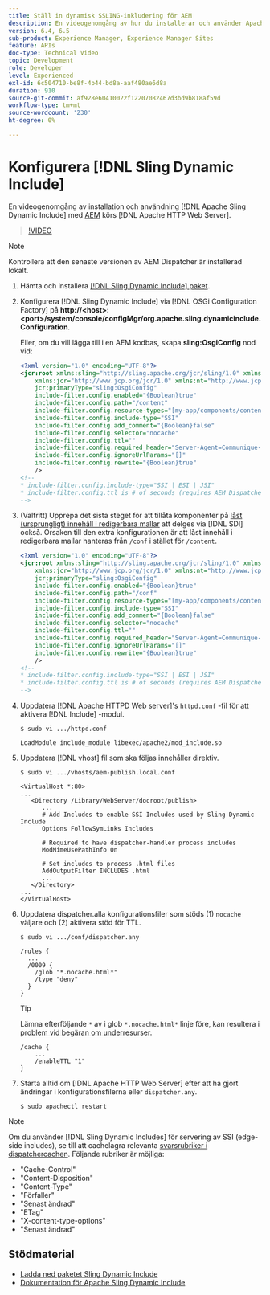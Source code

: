 ```yaml
---
title: Ställ in dynamisk SSLING-inkludering för AEM
description: En videogenomgång av hur du installerar och använder Apache Sling Dynamic Include med AEM Dispatcher som körs på Apache HTTP Web Server.
version: 6.4, 6.5
sub-product: Experience Manager, Experience Manager Sites
feature: APIs
doc-type: Technical Video
topic: Development
role: Developer
level: Experienced
exl-id: 6c504710-be8f-4b44-bd8a-aaf480ae6d8a
duration: 910
source-git-commit: af928e60410022f12207082467d3bd9b818af59d
workflow-type: tm+mt
source-wordcount: '230'
ht-degree: 0%

---
```


# Konfigurera [!DNL Sling Dynamic Include]

En videogenomgång av installation och användning [!DNL Apache Sling Dynamic Include] med [AEM](https://experienceleague.adobe.com/docs/experience-manager-dispatcher/using/dispatcher.html) körs [!DNL Apache HTTP Web Server].

>[!VIDEO](https://video.tv.adobe.com/v/17040?quality=12&learn=on)

>[!NOTE]
>
> Kontrollera att den senaste versionen av AEM Dispatcher är installerad lokalt.

1. Hämta och installera [[!DNL Sling Dynamic Include] paket](https://sling.apache.org/downloads.cgi).
1. Konfigurera [!DNL Sling Dynamic Include] via [!DNL OSGi Configuration Factory] på **http://&lt;host>:&lt;port>/system/console/configMgr/org.apache.sling.dynamicinclude.Configuration**.

   Eller, om du vill lägga till i en AEM kodbas, skapa **sling:OsgiConfig** nod vid:

   ```xml
   <?xml version="1.0" encoding="UTF-8"?>
   <jcr:root xmlns:sling="http://sling.apache.org/jcr/sling/1.0" xmlns:cq="http://www.day.com/jcr/cq/1.0"
       xmlns:jcr="http://www.jcp.org/jcr/1.0" xmlns:nt="http://www.jcp.org/jcr/nt/1.0"
       jcr:primaryType="sling:OsgiConfig"
       include-filter.config.enabled="{Boolean}true"
       include-filter.config.path="/content"
       include-filter.config.resource-types="[my-app/components/content/highly-dynamic]"
       include-filter.config.include-type="SSI" 
       include-filter.config.add_comment="{Boolean}false"
       include-filter.config.selector="nocache"
       include-filter.config.ttl=""
       include-filter.config.required_header="Server-Agent=Communique-Dispatcher"
       include-filter.config.ignoreUrlParams="[]"
       include-filter.config.rewrite="{Boolean}true"
       />
   <!--
   * include-filter.config.include-type="SSI | ESI | JSI"
   * include-filter.config.ttl is # of seconds (requires AEM Dispatcher 4.1.11+)
   -->
   ```

1. (Valfritt) Upprepa det sista steget för att tillåta komponenter på [låst (ursprungligt) innehåll i redigerbara mallar](https://helpx.adobe.com/experience-manager/6-5/sites/developing/using/page-templates-editable.html) att delges via [!DNL SDI] också. Orsaken till den extra konfigurationen är att låst innehåll i redigerbara mallar hanteras från `/conf` i stället för `/content`.

   ```xml
   <?xml version="1.0" encoding="UTF-8"?>
   <jcr:root xmlns:sling="http://sling.apache.org/jcr/sling/1.0" xmlns:cq="http://www.day.com/jcr/cq/1.0"
       xmlns:jcr="http://www.jcp.org/jcr/1.0" xmlns:nt="http://www.jcp.org/jcr/nt/1.0"
       jcr:primaryType="sling:OsgiConfig"
       include-filter.config.enabled="{Boolean}true"
       include-filter.config.path="/conf"
       include-filter.config.resource-types="[my-app/components/content/highly-dynamic]"
       include-filter.config.include-type="SSI" 
       include-filter.config.add_comment="{Boolean}false"
       include-filter.config.selector="nocache"
       include-filter.config.ttl=""
       include-filter.config.required_header="Server-Agent=Communique-Dispatcher"
       include-filter.config.ignoreUrlParams="[]"
       include-filter.config.rewrite="{Boolean}true"
       />
   <!--
   * include-filter.config.include-type="SSI | ESI | JSI"
   * include-filter.config.ttl is # of seconds (requires AEM Dispatcher 4.1.11+)
   -->
   ```

1. Uppdatera [!DNL Apache HTTPD Web server]&#39;s `httpd.conf` -fil för att aktivera [!DNL Include] -modul.

   ```shell
   $ sudo vi .../httpd.conf
   ```

   ```shell
   LoadModule include_module libexec/apache2/mod_include.so
   ```

1. Uppdatera [!DNL vhost] fil som ska följas innehåller direktiv.

   ```shell
   $ sudo vi .../vhosts/aem-publish.local.conf
   ```

   ```shell
   <VirtualHost *:80>
   ...
      <Directory /Library/WebServer/docroot/publish>
         ...
         # Add Includes to enable SSI Includes used by Sling Dynamic Include
         Options FollowSymLinks Includes
   
         # Required to have dispatcher-handler process includes
         ModMimeUsePathInfo On
   
         # Set includes to process .html files
         AddOutputFilter INCLUDES .html
         ...
      </Directory>
   ...
   </VirtualHost>
   ```

1. Uppdatera dispatcher.alla konfigurationsfiler som stöds (1) `nocache` väljare och (2) aktivera stöd för TTL.

   ```shell
   $ sudo vi .../conf/dispatcher.any
   ```

   ```shell
   /rules {
     ...
     /0009 {
       /glob "*.nocache.html*"
       /type "deny"
     } 
   }
   ```

   >[!TIP]
   >
   > Lämna efterföljande `*` av i glob `*.nocache.html*` linje före, kan resultera i [problem vid begäran om underresurser](https://github.com/AdobeDocs/experience-manager-learn.en/issues/16).

   ```shell
   /cache {
       ...
       /enableTTL "1"
   }
   ```

1. Starta alltid om [!DNL Apache HTTP Web Server] efter att ha gjort ändringar i konfigurationsfilerna eller `dispatcher.any`.

   ```shell
   $ sudo apachectl restart
   ```

>[!NOTE]
>
>Om du använder [!DNL Sling Dynamic Includes] för servering av SSI (edge-side includes), se till att cachelagra relevanta [svarsrubriker i dispatchercachen](https://experienceleague.adobe.com/docs/experience-manager-dispatcher/using/configuring/dispatcher-configuration.html#CachingHTTPResponseHeaders). Följande rubriker är möjliga:
>
>* &quot;Cache-Control&quot;
>* &quot;Content-Disposition&quot;
>* &quot;Content-Type&quot;
>* &quot;Förfaller&quot;
>* &quot;Senast ändrad&quot;
>* &quot;ETag&quot;
>* &quot;X-content-type-options&quot;
>* &quot;Senast ändrad&quot;
>

## Stödmaterial

* [Ladda ned paketet Sling Dynamic Include](https://sling.apache.org/downloads.cgi)
* [Dokumentation för Apache Sling Dynamic Include](https://github.com/Cognifide/Sling-Dynamic-Include)
